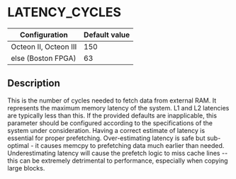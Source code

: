 # LATENCY_CYCLES

| Configuration | Default value |
|-------|---------------|
| Octeon II, Octeon III | 150 |
| else (Boston FPGA) | 63 |

## Description

This is the number of cycles needed to fetch data from external RAM. It
represents the maximum memory latency of the system. L1 and L2 latencies are
typically less than this. If the provided defaults are inapplicable, this
parameter should be configured according to the specifications of the system
under consideration. Having a correct estimate of latency is essential for
proper prefetching. Over-estimating latency is safe but sub-optimal - it
causes memcpy to prefetching data much earlier than needed. Underestimating
latency will cause the prefetch logic to miss cache lines -- this can be
extremely detrimental to performance, especially when copying large blocks.

